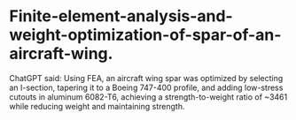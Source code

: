 # Finite-element-analysis-and-weight-optimization-of-spar-of-an-aircraft-wing.
ChatGPT said:  Using FEA, an aircraft wing spar was optimized by selecting an I-section, tapering it to a Boeing 747-400 profile, and adding low-stress cutouts in aluminum 6082-T6, achieving a strength-to-weight ratio of ~3461 while reducing weight and maintaining strength.
